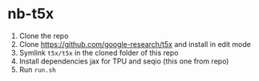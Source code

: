 # nb-t5x

1. Clone the repo
2. Clone https://github.com/google-research/t5x and install in edit mode
3. Symlink `t5x/t5x` in the cloned folder of this repo
3. Install dependencies jax for TPU and seqio (this one from repo)
4. Run `run.sh`